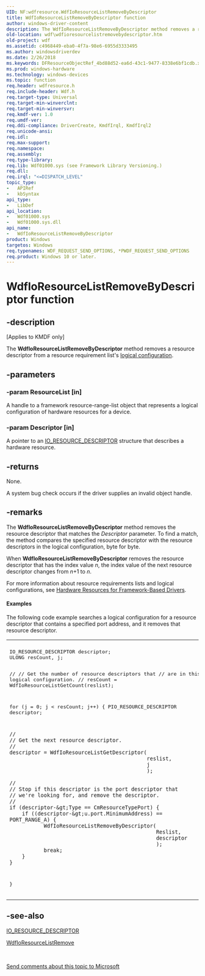```yaml
---
UID: NF:wdfresource.WdfIoResourceListRemoveByDescriptor
title: WdfIoResourceListRemoveByDescriptor function
author: windows-driver-content
description: The WdfIoResourceListRemoveByDescriptor method removes a resource descriptor from a resource requirement list's logical configuration.
old-location: wdf\wdfioresourcelistremovebydescriptor.htm
old-project: wdf
ms.assetid: c4968449-eba0-4f7a-98e6-6955d3333495
ms.author: windowsdriverdev
ms.date: 2/26/2018
ms.keywords: DFResourceObjectRef_4bd88d52-ea6d-43c1-9477-8338e6bf1cdb.xml, WdfIoResourceListRemoveByDescriptor, WdfIoResourceListRemoveByDescriptor method, kmdf.wdfioresourcelistremovebydescriptor, wdf.wdfioresourcelistremovebydescriptor, wdfresource/WdfIoResourceListRemoveByDescriptor
ms.prod: windows-hardware
ms.technology: windows-devices
ms.topic: function
req.header: wdfresource.h
req.include-header: Wdf.h
req.target-type: Universal
req.target-min-winverclnt: 
req.target-min-winversvr: 
req.kmdf-ver: 1.0
req.umdf-ver: 
req.ddi-compliance: DriverCreate, KmdfIrql, KmdfIrql2
req.unicode-ansi: 
req.idl: 
req.max-support: 
req.namespace: 
req.assembly: 
req.type-library: 
req.lib: Wdf01000.sys (see Framework Library Versioning.)
req.dll: 
req.irql: "<=DISPATCH_LEVEL"
topic_type:
-	APIRef
-	kbSyntax
api_type:
-	LibDef
api_location:
-	Wdf01000.sys
-	Wdf01000.sys.dll
api_name:
-	WdfIoResourceListRemoveByDescriptor
product: Windows
targetos: Windows
req.typenames: WDF_REQUEST_SEND_OPTIONS, *PWDF_REQUEST_SEND_OPTIONS
req.product: Windows 10 or later.
---
```


# WdfIoResourceListRemoveByDescriptor function


## -description


<p class="CCE_Message">[Applies to KMDF only]

The <b>WdfIoResourceListRemoveByDescriptor</b> method removes a resource descriptor from a resource requirement list's <a href="https://msdn.microsoft.com/c7a6997b-34f9-4dd9-b384-2321a8b5ce54">logical configuration</a>.


## -parameters




### -param ResourceList [in]

A handle to a framework resource-range-list object that represents a logical configuration of hardware resources for a device.


### -param Descriptor [in]

A pointer to an <a href="https://msdn.microsoft.com/03e3a656-c691-4aff-bcc8-4e0bc8390fd7">IO_RESOURCE_DESCRIPTOR</a> structure that describes a hardware resource.


## -returns



None.

A system bug check occurs if the driver supplies an invalid object handle.






## -remarks



The <b>WdfIoResourceListRemoveByDescriptor</b> method removes the resource descriptor that matches the <i>Descriptor</i> parameter. To find a match, the method compares the specified resource descriptor with the resource descriptors in the logical configuration, byte for byte.

When <b>WdfIoResourceListRemoveByDescriptor</b> removes the resource descriptor that has the index value <i>n</i>, the index value of the next resource descriptor changes from <i>n</i>+1 to <i>n</i>.

For more information about resource requirements lists and logical configurations, see <a href="https://docs.microsoft.com/en-us/windows-hardware/drivers/wdf/hardware-resources-for-kmdf-drivers">Hardware Resources for Framework-Based Drivers</a>.


#### Examples

The following code example searches a logical configuration for a resource descriptor that contains a specified port address, and it removes that resource descriptor.

<div class="code"><span codelanguage=""><table>
<tr>
<th></th>
</tr>
<tr>
<td>
<pre>IO_RESOURCE_DESCRIPTOR descriptor;
ULONG resCount, j;

//
// Get the number of resource descriptors that
// are in this logical configuration.
//
resCount = WdfIoResourceListGetCount(reslist);

for (j = 0; j &lt; resCount; j++) {
    PIO_RESOURCE_DESCRIPTOR descriptor;

    //
    // Get the next resource descriptor.
    //
    descriptor = WdfIoResourceListGetDescriptor(
                                                reslist,
                                                j
                                                );

    //
    // Stop if this descriptor is the port descriptor that
    // we're looking for, and remove the descriptor.
    //
    if (descriptor-&gt;Type == CmResourceTypePort) {
        if ((descriptor-&gt;u.port.MinimumAddress) == PORT_RANGE_A) {
               WdfIoResourceListRemoveByDescriptor(
                                                   Reslist,
                                                   descriptor
                                                   );
               break;
        }
    }
}</pre>
</td>
</tr>
</table></span></div>



## -see-also




<a href="https://msdn.microsoft.com/03e3a656-c691-4aff-bcc8-4e0bc8390fd7">IO_RESOURCE_DESCRIPTOR</a>



<a href="https://msdn.microsoft.com/library/windows/hardware/ff548523">WdfIoResourceListRemove</a>
 

 

<a href="mailto:wsddocfb@microsoft.com?subject=Documentation%20feedback [wdf\wdf]:%20WdfIoResourceListRemoveByDescriptor method%20 RELEASE:%20(2/26/2018)&amp;body=%0A%0APRIVACY STATEMENT%0A%0AWe use your feedback to improve the documentation. We don't use your email address for any other purpose, and we'll remove your email address from our system after the issue that you're reporting is fixed. While we're working to fix this issue, we might send you an email message to ask for more info. Later, we might also send you an email message to let you know that we've addressed your feedback.%0A%0AFor more info about Microsoft's privacy policy, see http://privacy.microsoft.com/en-us/default.aspx." title="Send comments about this topic to Microsoft">Send comments about this topic to Microsoft</a>

